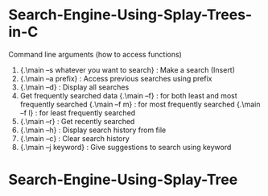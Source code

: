 # Search-Engine-Using-Splay-Trees-in-C
Command line arguments (how to access functions)

1. {.\main –s whatever you want to search} : Make a search (Insert) 
2. {.\main –a prefix} : Access previous searches using prefix
3. {.\main –d} : Display all searches 
4. Get frequently searched data 
	{.\main –f} : for both least and most frequently searched
	{.\main –f m} : for most frequently searched
	{.\main –f l} : for least frequently searched
5.   {.\main –r} : Get recently searched
6.   {.\main –h} : Display search history from file 
7.   {.\main –c} : Clear search history 
8.   {.\main –j keyword} : Give suggestions to search using keyword 
# Search-Engine-Using-Splay-Tree
